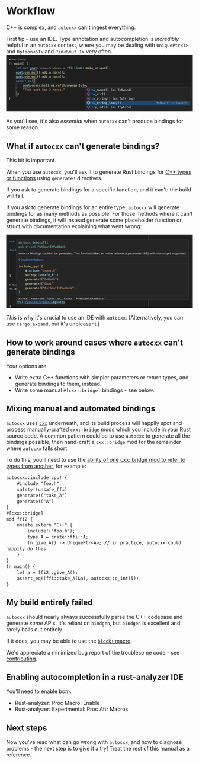 # Workflow

C++ is complex, and `autocxx` can't ingest everything.

First tip - use an IDE. Type annotation and autocompletion is _incredibly_ helpful in an `autocxx`
context, where you may be dealing with `UniquePtr<T>` and `Option<&T>` and `Pin<&mut T>` very often.
![VSCode autocompletion of autocxx APIs](vscode1.png)

As you'll see, it's also _essential_ when `autocxx` can't produce bindings for some reason.

## What if `autocxx` can't generate bindings?

This bit is important.

When you use `autocxx`, you'll ask it to generate Rust bindings for [C++ types or functions](allowlist.md) using
`generate!` directives.

If you ask to generate bindings for a specific function, and it can't: the build will fail.

If you ask to generate bindings for an entire type, `autocxx` will generate bindings for as
many methods as possible. For those methods where it can't generate bindings, it will instead
generate some placeholder function or struct with documentation explaining what went wrong:

![VSCode showing an error for an API where autocxx couldn't generate bindings](vscode2.png)

_This_ is why it's crucial to use an IDE with `autocxx`. (Alternatively, you can use
`cargo expand`, but it's unpleasant.)

## How to work around cases where `autocxx` can't generate bindings

Your options are:

* Write extra C++ functions with simpler parameters or return types, and generate
  bindings to them, instead.
* Write some manual `#[cxx::bridge]` bindings - see below.

## Mixing manual and automated bindings

`autocxx` uses [`cxx`](https://cxx.rs) underneath, and its build process will happily spot and
process manually-crafted [`cxx::bridge` mods](https://cxx.rs/concepts.html) which you include in your
Rust source code. A common pattern could be to use `autocxx` to generate
all the bindings possible, then hand-craft a `cxx::bridge` mod for the
remainder where `autocxx` falls short.

To do this, you'll need to use the [ability of one cxx::bridge mod to refer to types from another](https://cxx.rs/extern-c++.html#reusing-existing-binding-types),
for example:

```rust,ignore
autocxx::include_cpp! {
    #include "foo.h"
    safety!(unsafe_ffi)
    generate!("take_A")
    generate!("A")
}
#[cxx::bridge]
mod ffi2 {
    unsafe extern "C++" {
        include!("foo.h");
        type A = crate::ffi::A;
        fn give_A() -> UniquePtr<A>; // in practice, autocxx could happily do this
    }
}
fn main() {
    let a = ffi2::give_A();
    assert_eq!(ffi::take_A(&a), autocxx::c_int(5));
}
```

## My build entirely failed

`autocxx` should nearly always successfully parse the C++ codebase and
generate _some_ APIs. It's reliant on `bindgen`, but `bindgen` is excellent
and rarely bails out entirely.

If it does, you may be able to use the [`block!` macro](https://docs.rs/autocxx/latest/autocxx/macro.block.html).

We'd appreciate a minimized bug report of the troublesome code - see [contributing](contributing.md).


## Enabling autocompletion in a rust-analyzer IDE

You'll need to enable _both_:
* Rust-analyzer: Proc Macro: Enable
* Rust-analyzer: Experimental: Proc Attr Macros

## Next steps

Now you've read what can go wrong with `autocxx`, and how to diagnose problems - the next step is to give it a try!
Treat the rest of this manual as a reference.
